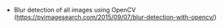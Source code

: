 

* Blur detection of all images using OpenCV (https://pyimagesearch.com/2015/09/07/blur-detection-with-opencv/)